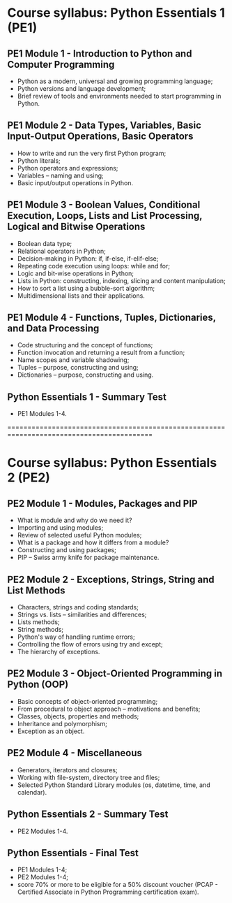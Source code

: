 # Course syllabus: Python Essentials 1 (PE1)
## PE1 Module 1 - Introduction to Python and Computer Programming
  - Python as a modern, universal and growing programming language;
  - Python versions and language development;
  - Brief review of tools and environments needed to start programming in Python.

## PE1 Module 2 - Data Types, Variables, Basic Input-Output Operations, Basic Operators
  - How to write and run the very first Python program;
  - Python literals;
  - Python operators and expressions;
  - Variables – naming and using;
  - Basic input/output operations in Python.

## PE1 Module 3 - Boolean Values, Conditional Execution, Loops, Lists and List Processing, Logical and Bitwise Operations
  - Boolean data type;
  - Relational operators in Python;
  - Decision-making in Python: if, if-else, if-elif-else;
  - Repeating code execution using loops: while and for;
  - Logic and bit-wise operations in Python;
  - Lists in Python: constructing, indexing, slicing and content manipulation;
  - How to sort a list using a bubble-sort algorithm;
  - Multidimensional lists and their applications.

## PE1 Module 4 - Functions, Tuples, Dictionaries, and Data Processing
  - Code structuring and the concept of functions;
  - Function invocation and returning a result from a function;
  - Name scopes and variable shadowing;
  - Tuples – purpose, constructing and using;
  - Dictionaries – purpose, constructing and using.

## Python Essentials 1 - Summary Test
  - PE1 Modules 1-4.

==========================================================================================
# Course syllabus: Python Essentials 2 (PE2)
## PE2 Module 1 - Modules, Packages and PIP
  - What is module and why do we need it?
  - Importing and using modules;
  - Review of selected useful Python modules;
  - What is a package and how it differs from a module?
  - Constructing and using packages;
  - PIP – Swiss army knife for package maintenance.

## PE2 Module 2 - Exceptions, Strings, String and List Methods
  - Characters, strings and coding standards;
  - Strings vs. lists – similarities and differences;
  - Lists methods;
  - String methods;
  - Python's way of handling runtime errors;
  - Controlling the flow of errors using try and except;
  - The hierarchy of exceptions.

## PE2 Module 3 - Object-Oriented Programming in Python (OOP)
  - Basic concepts of object-oriented programming;
  - From procedural to object approach – motivations and benefits;
  - Classes, objects, properties and methods;
  - Inheritance and polymorphism;
  - Exception as an object.

## PE2 Module 4 - Miscellaneous
  - Generators, iterators and closures;
  - Working with file-system, directory tree and files;
  - Selected Python Standard Library modules (os, datetime, time, and calendar).

## Python Essentials 2 - Summary Test
  - PE2 Modules 1-4.

## Python Essentials - Final Test
  - PE1 Modules 1-4;
  - PE2 Modules 1-4;
  - score 70% or more to be eligible for a 50% discount voucher (PCAP - Certified Associate in Python Programming certification exam).